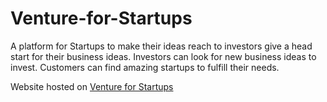 # Venture-for-Startups
A platform for Startups to make their ideas reach to investors give a head start for their business ideas. Investors can look for new business ideas to invest. Customers can find amazing startups to fulfill their needs.

Website hosted on <a href="http://ventureforstartups.000webhostapp.com/">Venture for Startups</a>
